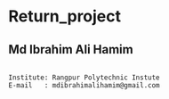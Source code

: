# Return_project

## Md Ibrahim Ali Hamim

```

Institute: Rangpur Polytechnic Instute
E-mail   : mdibrahimalihamim@gmail.com

```